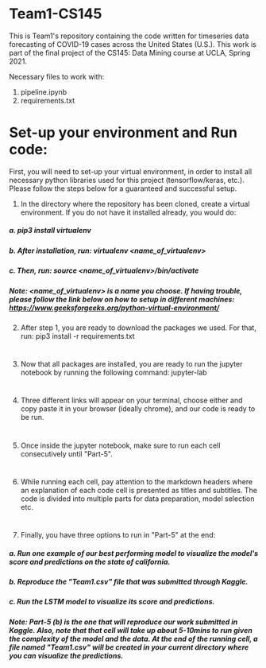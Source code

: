# Team1-CS145
This is Team1's repository containing the code written for timeseries data forecasting of COVID-19 cases across the United States (U.S.). This work is part of the final project of the CS145: Data Mining course at UCLA, Spring 2021.

Necessary files to work with:
1. pipeline.ipynb
2. requirements.txt

# Set-up your environment and Run code:
First, you will need to set-up your virtual environment, in order to install all necessary python libraries used for this project (tensorflow/keras, etc.). Please follow the steps below for a guaranteed and successful setup.

 1. In the directory where the repository has been cloned, create a virtual environment. If you do not have it installed already, you would do:
   ##### a. pip3 install virtualenv
   ##### b. After installation, run: virtualenv <name_of_virtualenv>
   ##### c. Then, run: source <name_of_virtualenv>/bin/activate 
  
  ##### Note: <name_of_virtualenv> is a name you choose. If having trouble, please follow the link below on how to setup in different machines: https://www.geeksforgeeks.org/python-virtual-environment/
  
  
 2. After step 1, you are ready to download the packages we used. For that, run: pip3 install -r requirements.txt 
 #
 3. Now that all packages are installed, you are ready to run the jupyter notebook by running the following command: jupyter-lab
 #
 4. Three different links will appear on your terminal, choose either and copy paste it in your browser (ideally chrome), and our code is ready to be run.
 #
 5. Once inside the jupyter notebook, make sure to run each cell consecutively until "Part-5".
 #
 6. While running each cell, pay attention to the markdown headers where an explanation of each code cell is presented as titles and subtitles. The code is divided into multiple parts for data preparation, model selection etc.
 #
 7. Finally, you have three options to run in "Part-5" at the end:
   ##### a. Run one example of our best performing model to visualize the model's score and predictions on the state of california.
   ##### b. Reproduce the "Team1.csv" file that was submitted through Kaggle.
   ##### c. Run the LSTM model to visualize its score and predictions.
   
##### Note: Part-5 (b) is the one that will reproduce our work submitted in Kaggle. Also, note that that cell will take up about 5-10mins to run given the complexity of the model and the data. At the end of the running cell, a file named "Team1.csv" will be created in your current directory where you can visualize the predictions.
